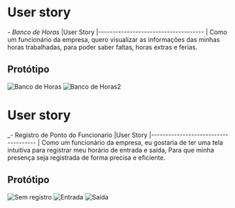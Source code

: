 # User story
_- Banco de Horas_
 |User Story
 |-------------------------------------
 | Como um funcionário da empresa, quero visualizar as informações das minhas horas trabalhadas, para poder saber faltas, horas extras e ferias.

## Protótipo

![Banco de Horas](https://github.com/AfonsoDglan/pontoX/assets/73500497/8fa8f857-edcb-45a2-b6a8-0040e026419a)
![Banco de Horas2](https://github.com/AfonsoDglan/pontoX/assets/73500497/70d27aae-3ae4-407e-8d30-e17bd575362a)

# User story
_- Registro de Ponto do Funcionario 
 |User Story
 |-------------------------------------
 | Como um funcionário da empresa, eu gostaria de ter uma tela intuitiva para registrar meu horário de entrada e saída,
  Para que minha presença seja registrada de forma precisa e eficiente.

## Protótipo

![Sem registro](https://github.com/AfonsoDglan/pontoX/assets/101116408/de2fb6ce-ae74-43dd-932e-85970eefe750)
![Entrada](https://github.com/AfonsoDglan/pontoX/assets/101116408/14312742-82e5-4ac8-8b69-75a34e6722e8)
![Saída](https://github.com/AfonsoDglan/pontoX/assets/101116408/77a8cba0-c7f9-458b-8fb9-11075678ebc3)

